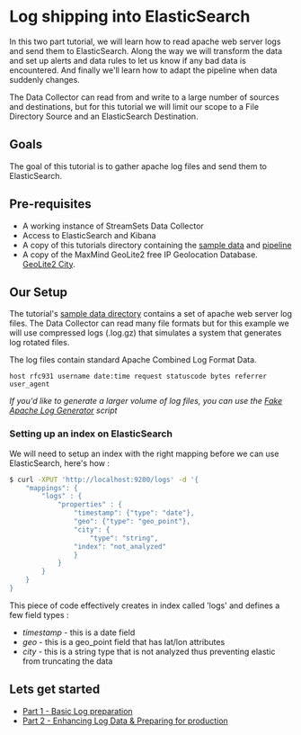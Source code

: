 # Log shipping into ElasticSearch

In this two part tutorial, we will learn how to read apache web server logs and send them to ElasticSearch. Along the way we will transform the data and set up alerts and data rules to let us know if any bad data is encountered. And finally we'll learn how to adapt the pipeline when data suddenly changes.

The Data Collector can read from and write to a large number of sources and destinations, but for this tutorial we will limit our scope to a File Directory Source and an ElasticSearch Destination.

## Goals
The goal of this tutorial is to gather apache log files and send them to ElasticSearch.

## Pre-requisites
* A working instance of StreamSets Data Collector
* Access to ElasticSearch and Kibana
* A copy of this tutorials directory containing the [sample data](../sample_data) and [pipeline](pipelines/Directory_to_ElasticSearch_Tutorial_Part_1.json)
* A copy of the MaxMind GeoLite2 free IP Geolocation Database. [GeoLite2 City](https://dev.maxmind.com/geoip/geoip2/geolite2/).

## Our Setup
The tutorial's [sample data directory](../sample_data) contains a set of apache web server log files. The Data Collector can read many file formats but for this example we will use compressed logs (.log.gz) that simulates a system that generates log rotated files.

The log files contain standard Apache Combined Log Format Data.

` host rfc931 username date:time request statuscode bytes referrer user_agent `

*If you'd like to generate a larger volume of log files, you can use the [Fake Apache Log Generator](http://github.com/kiritbasu/Fake-Apache-Log-Generator) script*

### Setting up an index on ElasticSearch
We will need to setup an index with the right mapping before we can use ElasticSearch, here's how :
```bash
$ curl -XPUT 'http://localhost:9200/logs' -d '{
    "mappings": {
        "logs" : {
            "properties" : {
                "timestamp": {"type": "date"},
                "geo": {"type": "geo_point"},
                "city": {
                    "type": "string",
                "index": "not_analyzed"
                }
            }
        }
    }
}
```
This piece of code effectively creates in index called 'logs' and defines a few field types :
* *timestamp* - this is a date field
* *geo* - this is a geo_point field that has lat/lon attributes
* *city* - this is a string type that is not analyzed thus preventing elastic from truncating the data

## Lets get started
* [Part 1 - Basic Log preparation](./log_shipping_to_elasticsearch_part1.md)
* [Part 2 - Enhancing Log Data & Preparing for production](log_shipping_to_elasticsearch_part2.md)
